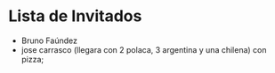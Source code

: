 # Lista de Invitados

* Bruno Faúndez
* jose carrasco (llegara con 2 polaca, 3 argentina y una chilena) con pizza;